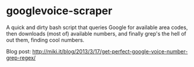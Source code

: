 googlevoice-scraper
===================

A quick and dirty bash script that queries Google for available area codes, then downloads (most of) available numbers, and finally grep's the hell of out them, finding cool numbers.

Blog post: http://miki.it/blog/2013/3/17/get-perfect-google-voice-number-grep-regex/
